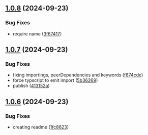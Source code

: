 ## [1.0.8](https://github.com/codibre/nestjs-auto-reflect-metadata-emitter/compare/v1.0.7...v1.0.8) (2024-09-23)


### Bug Fixes

* require name ([3f67417](https://github.com/codibre/nestjs-auto-reflect-metadata-emitter/commit/3f67417107e3cac9e34ee1a195beb44f3ec4291a))

## [1.0.7](https://github.com/codibre/nestjs-auto-reflect-metadata-emitter/compare/v1.0.6...v1.0.7) (2024-09-23)


### Bug Fixes

* fixing importings, peerDependencies and keywords ([f874cde](https://github.com/codibre/nestjs-auto-reflect-metadata-emitter/commit/f874cdefc02ce52a0031dda9affd9e13b5bc1f8c))
* force typscript to emit import ([5b36269](https://github.com/codibre/nestjs-auto-reflect-metadata-emitter/commit/5b3626975c53ef532fe9d522c92fe4ec98fb3408))
* publish ([413152a](https://github.com/codibre/nestjs-auto-reflect-metadata-emitter/commit/413152a109f2a7b60ab6324a3363bb64a373aa12))

## [1.0.6](https://github.com/codibre/nestjs-auto-reflect-metadata-emitter/compare/v1.0.5...v1.0.6) (2024-09-23)


### Bug Fixes

* creating readme ([1fc8623](https://github.com/codibre/nestjs-auto-reflect-metadata-emitter/commit/1fc8623f6562139675f7cd19b41e6686cda64bc6))
